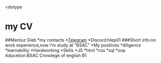 <dotype
# my CV
##Mentuz Gleb 
*my contacts
  *[Telegram](https://t.me/Hleb145)
  *Discord:hlep01
###Short info:no work experience,now i'm study at "BSAC" 
*My positives 
 *diligence
 *learnability
 *Hardworking
*Skills
 *JS
 *html
 *css
 *sql
 *oop
Aducetion:BSAC 
Cnowlege of english  B1

 


